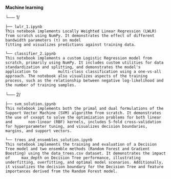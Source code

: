 **Machine learning**

└── 1/

    ├── lwlr_1.ipynb
    This notebook implements Locally Weighted Linear Regression (LWLR) from scratch using NumPy. It demonstrates the effect of different bandwidth parameters (τ) on model 
    fitting and visualizes predictions against training data.
    
    └── classifier_2.ipynb
    This notebook implements a custom Logistic Regression model from scratch, primarily using NumPy. It includes custom utilities for data standardization and splitting, and demonstrates the model's application to         multi-class classification using a one-vs-all approach. The notebook also visualizes aspects of the training process, such as the relationship between negative log-likelihood and the number of training samples.
└── 2/

    ├── svm_solution.ipynb
    This notebook implements both the primal and dual formulations of the Support Vector Machine (SVM) algorithm from scratch. It demonstrates the use of cvxopt to solve the optimization problems for both linear and       non-linear (RBF) kernels, includes 5-fold cross-validation for hyperparameter tuning, and visualizes decision boundaries, margins, and support vectors.
    
    └── trees_and_ensembles_solution.ipynb
    This notebook implements the training and evaluation of a Decision Tree model and two ensemble methods (Random Forest and Gradient Boosting) using the data_trees.csv dataset. It demonstrates the impact of     max_depth on Decision Tree performance, illustrating underfitting, overfitting, and optimal model scenarios. Additionally, it visualizes the decision boundary for the Decision Tree and feature importances derived from the Random Forest model.
